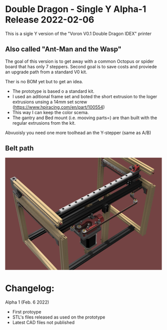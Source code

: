 # Double Dragon - Single Y Alpha-1 Release 2022-02-06


This is a sigle Y version of the "Voron V0.1 Double Dragon IDEX" printer 

## Also called "Ant-Man and the Wasp" 

The goal of this version is to get away with a common Octopus or spider board that has only 7 steppers.
Second goal is to save costs and proviede an upgrade path from a standard V0 kit.

Ther is no BOM yet but to get an idea.

* The prototype is based o a standard kit. 
* I used an aditional frame set and boted the short extrusion to the loger extrusions unsing a 14mm set screw
(https://www.hpiracing.com/en/part/100554)
* This way I can keep the color scema.
* The gantry and Bed mount (i.e. mooving parts=) are than built with the regular extrusions from the kit.

Abvuoisly you need one more toolhead an the Y-stepper (same as A/B)


## Belt path

![front](images/Belt-Path.png)




# Changelog:


Alpha 1  (Feb. 6 2022)

- First protoype
- STL's files released as used on the prototype
- Latest CAD files not published